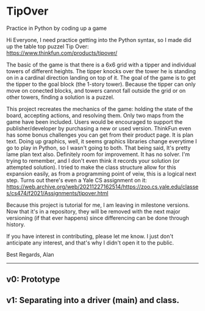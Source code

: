 # TipOver
Practice in Python by coding up a game

Hi Everyone, 
I need practice getting into the Python syntax, so I made did up the table top puzzel Tip Over: 
https://www.thinkfun.com/products/tipover/ 

The basic of the game is that there is a 6x6 grid with a tipper and individual towers of different heights. The tipper knocks over the tower he is standing on in a cardinal direction landing on top of it. The goal of the game is to get the tipper to the goal block (the 1-story tower). Because the tipper can only move on conected blocks, and towers cannot fall outside the grid or on other towers, finding a solution is a puzzel. 

This project recreates the mechanics of the game: holding the state of the board, accepting actions, and resolving them. 
Only two maps from the game have been included. Users would be encouraged to support the publisher/developer by purchasing a new or used version. ThinkFun even has some bonus challenges you can get from their product page. 
It is plan text. Doing up graphics, well, it seems graphics libraries change everytime I go to play in Python, so I wasn't going to both. That being said, It's pretty lame plan text also. Definitely room for improvement. 
It has no solver. I'm trying to remember, and I don't even think it records your solution (or attempted solution). I tried to make the class structure allow for this expansion easily, as from a programming point of veiw, this is a logical next step. Turns out there's even a Yale CS assignment on it: 
https://web.archive.org/web/20211227162514/https://zoo.cs.yale.edu/classes/cs474/f2021/Assignments/tipover.html 

Because this project is tutorial for me, I am leaving in milestone versions. Now that it's in a repository, they will be removed with the next major versioning (if that ever happens) since differencing can be done through history. 

If you have interest in contributing, please let me know. I just don't anticipate any interest, and that's why I didn't open it to the public. 

Best Regards, Alan 

---------------
v0: Prototype
---------------
v1: Separating into a driver (main) and class.
---------------
